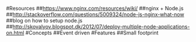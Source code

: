 #Resources
##https://www.nginx.com/resources/wiki/
##nginx + Node.js
##http://stackoverflow.com/questions/5009324/node-js-nginx-what-now
##blog on how to setup node.js
##http://skovalyov.blogspot.dk/2012/07/deploy-multiple-node-applications-on.html
#Concepts
##Event driven 
#Features
##Small footprint
